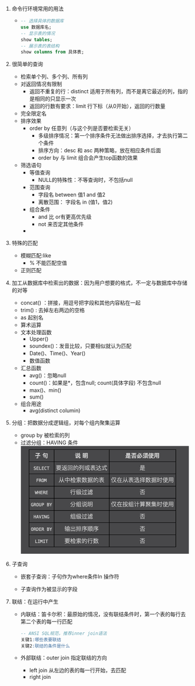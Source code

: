 1. 命令行环境常用的用法

   * ```sql
     -- 选择具体的数据库
     use 数据库名;
     -- 显示表的情况
     show tables;
     -- 展示表的表结构
     show columns from 具体表;
     ```

2. 很简单的查询

   * 检索单个列、多个列、所有列
   * 对返回情况有限制
     * 返回不重复的行：distinct 适用于所有列，而不是离它最近的列，指的是相同的只显示一次
     * 返回的行数有要求：limit  行下标（从0开始），返回的行数量
   * 完全限定名
   * 排序效果
     * order by  任意列（与这个列是否要检索无关）
       * 多级排序情况：第一个排序条件无法做出排序选择，才去执行第二个条件
       * 排序方向：desc 和 asc 两种策略，放在相应条件后面
       * order by 与 limit 组合会产生top函数的效果
   * 筛选语句
     * 等值查询
       * NULL的特殊性：不等查询时，不包括null
     * 范围查询
       * 字段名  between 值1  and 值2
       * 离散范围： 字段名  in  (值1，值2)
     * 组合条件
       * and 比 or有更高优先级
       * not 来否定其他条件
     * 

3. 特殊的匹配

   * 模糊匹配:like
     * % 不能匹配空值
   * 正则匹配

4. 加工从数据库中检索出的数据：因为用户想要的格式，不一定与数据库中存储的对等

   * concat() ：拼接，用逗号把字段和其他内容粘在一起
   * trim() : 去掉左右两边的空格
   * as 起别名
   * 算术运算
   * 文本处理函数
     * Upper()
     * soundex()：发音比较，只要相似就认为匹配
     * Date()、Time()、Year()
     * 数值函数
   * 汇总函数
     * avg()：忽略null
     * count()：如果是*，包含null; count(具体字段) 不包含null
     * max()、min()
     * sum()
   * 组合用途
     * avg(distinct columin)

5. 分组：把数据分成逻辑组，对每个组内聚集运算

   * group by 被检索的列
   * 过滤分组：HAVING 条件![image-20220421140638865](book_Mysql必知必会_使用语法.assets/image-20220421140638865.png)

   

6. 子查询

   * 嵌套子查询：子句作为where条件In 操作符

   * 子查询作为被显示的字段

7. 联结：在运行中产生

   * 内联结：笛卡尔积：最原始的情况，没有联结条件时，第一个表的每行去第二个表的每一行匹配

     ```sql
     -- ANSI SQL规范，推荐inner join语法
     关键1:哪些表要联结
     关键2:联结的条件是什么
     ```

   * 外部联结：outer join 指定联结的方向

     * left join  从左边的表的每一行开始，去匹配
     * right join